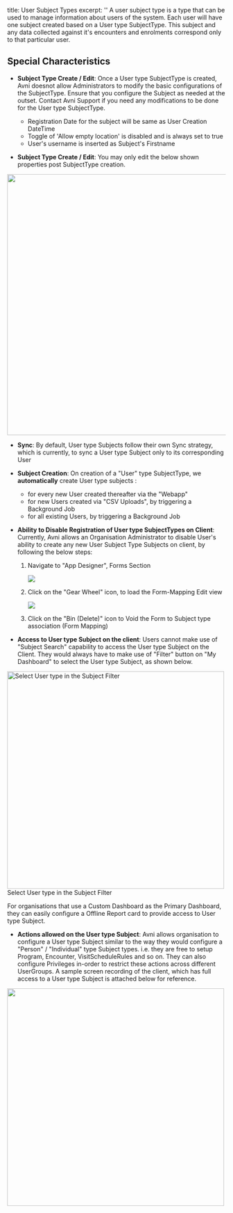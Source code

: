 title: User Subject Types
excerpt: ''
A user subject type is a type that can be used to manage information about users of the system. Each user will have one subject created based on a User type SubjectType. This subject and any data collected against it's encounters and enrolments correspond only to that particular user.

## Special Characteristics

* **Subject Type Create / Edit**: Once a User type SubjectType is created, Avni doesnot allow Administrators to modify the basic configurations of the SubjectType. Ensure that you configure the Subject as needed at the outset. Contact Avni Support if you need any modifications to be done for the User type SubjectType.

  * Registration Date for the subject will be same as User Creation DateTime
  * Toggle of 'Allow empty location' is disabled and is always set to true
  * User's username is inserted as Subject's Firstname
* **Subject Type Create / Edit**: You may only edit the below shown properties post SubjectType creation.

<Image align="center" width="600px" src="https://files.readme.io/ba11a11-Screenshot_2024-05-17_at_3.40.56_PM.png" />

* **Sync**: By default, User type Subjects follow their own Sync strategy, which is currently, to sync a User type Subject only to its corresponding User
* **Subject Creation**: On creation of a "User" type SubjectType, we **automatically** create User type subjects :
  * for every new User created thereafter via the "Webapp" 
  * for new Users created via "CSV Uploads", by triggering a Background Job
  * for all existing Users, by triggering a Background Job
* **Ability to Disable Registration of User type SubjectTypes on Client**: Currently, Avni allows an Organisation Administrator to disable User's ability to create any new User Subject Type Subjects on client, by following the below steps:

  1. Navigate to "App Designer", Forms Section

     <Image align="center" src="https://files.readme.io/af7a60f-Screenshot_2024-05-17_at_3.51.29_PM.png" />
  2. Click on the "Gear Wheel" icon, to load the Form-Mapping Edit view

     <Image align="center" src="https://files.readme.io/2c4cffc-Screenshot_2024-05-17_at_3.52.44_PM.png" />
  3. Click on the "Bin (Delete)" icon to Void the Form to Subject type association (Form Mapping)
* **Access to User type Subject on the client**: Users cannot make use of "Subject Search" capability to access the User type Subject on the Client. They would always have to make use of "Filter" button on "My Dashboard" to select the User type Subject, as shown below.

<Image alt="Select User type in the Subject Filter" align="center" width="500px" border={true} src="https://files.readme.io/f265252-Screenshot_2024-05-17_at_4.23.24_PM.png">
  Select User type in the Subject Filter
</Image>

For organisations that use a Custom Dashboard as the Primary Dashboard, they can easily configure a Offline Report card to provide access to User type Subject.

* **Actions allowed on the User type Subject**: Avni allows organisation to configure a User type Subject similar to the way they would configure a "Person" / "Individual" type Subject types. i.e. they are free to setup Program, Encounter, VisitScheduleRules and so on. They can also configure Privileges in-order to restrict these actions across different UserGroups. A sample screen recording of the client, which has full access to a User type Subject is attached below for reference.

<Image align="center" className="border" width="500px" border={true} src="https://files.readme.io/d966e6d-output.gif" />
